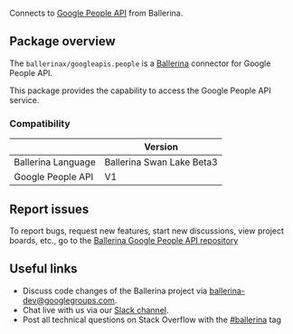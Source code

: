 Connects to [Google People API](https://developers.google.com/people/api/rest) from Ballerina.

## Package overview
The `ballerinax/googleapis.people` is a [Ballerina](https://ballerina.io/) connector for Google People API.

This package provides the capability to access the Google People API service.

### Compatibility
|                     | Version                   |
|---------------------|---------------------------|
| Ballerina Language  | Ballerina Swan Lake Beta3 |
| Google People API   | V1                        |

## Report issues

To report bugs, request new features, start new discussions, view project boards, etc., go to the [Ballerina Google People API repository](https://github.com/ballerina-platform/module-ballerinax-googleapis.people)

## Useful links
- Discuss code changes of the Ballerina project via [ballerina-dev@googlegroups.com](mailto:ballerina-dev@googlegroups.com).
- Chat live with us via our [Slack channel](https://ballerina.io/community/slack/).
- Post all technical questions on Stack Overflow with the [#ballerina](https://stackoverflow.com/questions/tagged/ballerina) tag
